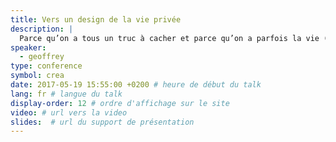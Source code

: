 ```yaml
---
title: Vers un design de la vie privée
description: |
  Parce qu’on a tous un truc à cacher et parce qu’on a parfois la vie (privée) de nos utilisateurs entre les mains, alors parlons concrètement de design, d’éthique et des enjeux du privacy by design.
speaker:
  - geoffrey
type: conference
symbol: crea
date: 2017-05-19 15:55:00 +0200 # heure de début du talk
lang: fr # langue du talk
display-order: 12 # ordre d'affichage sur le site
video: # url vers la video
slides:  # url du support de présentation
---
```

